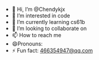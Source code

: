 - 👋 Hi, I’m @Chendykjx
- 👀 I’m interested in code
- 🌱 I’m currently learning cs61b
- 💞️ I’m looking to collaborate on 
- 📫 How to reach me 
- 😄Pronouns: 
- ⚡ Fun fact: 466354947@qq.com

<!---
Chendykjx/Chendykjx is a ✨ special ✨ repository because its `README.md` (this file) appears on your GitHub profile.
You can click the Preview link to take a look at your changes.
--->
